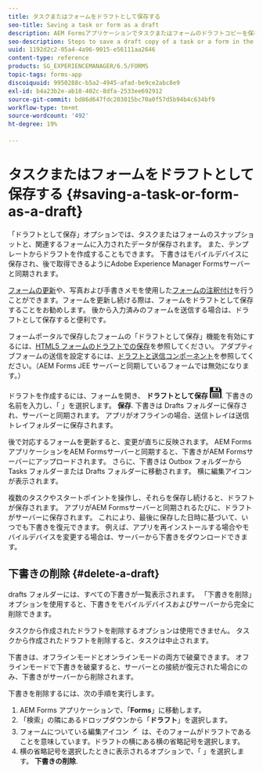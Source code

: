 ```yaml
---
title: タスクまたはフォームをドラフトとして保存する
seo-title: Saving a task or form as a draft
description: AEM Formsアプリケーションでタスクまたはフォームのドラフトコピーを保存する手順
seo-description: Steps to save a draft copy of a task or a form in the AEM Forms app
uuid: 1192d2c2-05a4-4a96-9015-e56111aa2646
content-type: reference
products: SG_EXPERIENCEMANAGER/6.5/FORMS
topic-tags: forms-app
discoiquuid: 9950288c-b5a2-4945-afad-be9ce2abc8e9
exl-id: b4a23b2e-ab18-402c-8dfa-2533ee692912
source-git-commit: bd86d647fdc203015bc70a0f57d5b94b4c634bf9
workflow-type: tm+mt
source-wordcount: '492'
ht-degree: 19%

---
```


# タスクまたはフォームをドラフトとして保存する {#saving-a-task-or-form-as-a-draft}

「ドラフトとして保存」オプションでは、タスクまたはフォームのスナップショットと、関連するフォームに入力されたデータが保存されます。 また、テンプレートからドラフトを作成することもできます。 下書きはモバイルデバイスに保存され、後で取得できるようにAdobe Experience Manager Formsサーバーと同期されます。

[フォームの更新](/help/forms/using/working-with-form.md)や、写真および手書きメモを使用した[フォームの注釈付け](/help/forms/using/add-attachments.md)を行うことができます。フォームを更新し続ける際は、フォームをドラフトとして保存することをお勧めします。 後から入力済みのフォームを送信する場合は、ドラフトとして保存すると便利です。

フォームポータルで保存したフォームの「ドラフトとして保存」機能を有効にするには、[HTML5 フォームのドラフトでの保存](/help/forms/using/saving-html5-form-draft.md)を参照してください。
アダプティブフォームの送信を設定するには、[ドラフトと送信コンポーネント](/help/forms/using/draft-submission-component.md)を参照してください。（AEM Forms JEE サーバーと同期しているフォームでは無効になります。）

ドラフトを作成するには、フォームを開き、 **ドラフトとして保存** ![下書きとして保存](assets/save-as-draft.png). 下書きの名前を入力し、「 」を選択します。 **保存**. 下書きは Drafts フォルダーに保存され、サーバーと同期されます。 アプリがオフラインの場合、送信トレイは送信トレイフォルダーに保存されます。

後で対応するフォームを更新すると、変更が直ちに反映されます。 AEM FormsアプリケーションをAEM Formsサーバーと同期すると、下書きがAEM Formsサーバーにアップロードされます。 さらに、下書きは Outbox フォルダーから Tasks フォルダーまたは Drafts フォルダーに移動されます。 横に編集アイコンが表示されます。

複数のタスクやスタートポイントを操作し、それらを保存し続けると、ドラフトが保存されます。 アプリがAEM Formsサーバーと同期されるたびに、ドラフトがサーバーに保存されます。 これにより、最後に保存した日時に基づいて、いつでも下書きを復元できます。 例えば、アプリを再インストールする場合やモバイルデバイスを変更する場合は、サーバーから下書きをダウンロードできます。

## 下書きの削除 {#delete-a-draft}

drafts フォルダーには、すべての下書きが一覧表示されます。 「下書きを削除」オプションを使用すると、下書きをモバイルデバイスおよびサーバーから完全に削除できます。

タスクから作成されたドラフトを削除するオプションは使用できません。 タスクから作成されたドラフトを削除すると、タスクは中止されます。

下書きは、オフラインモードとオンラインモードの両方で破棄できます。 オフラインモードで下書きを破棄すると、サーバーとの接続が復元された場合にのみ、下書きがサーバーから削除されます。

下書きを削除するには、次の手順を実行します。

1. AEM Forms アプリケーションで、「**Forms**」に移動します。
1. 「検索」の隣にあるドロップダウンから「**ドラフト**」を選択します。
1. フォームについている編集アイコン ![edit-draft-app](assets/edit-draft-app.png) は、そのフォームがドラフトであることを意味しています。ドラフトの横にある横の省略記号を選択します。
1. 横の省略記号を選択したときに表示されるオプションで、「 」を選択します。 **下書きの削除**.
